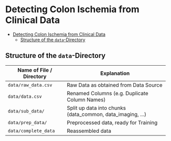 # Detecting Colon Ischemia from Clinical Data

<!-- TOC -->
* [Detecting Colon Ischemia from Clinical Data](#detecting-colon-ischemia-from-clinical-data)
  * [Structure of the `data`-Directory](#structure-of-the-data-directory)
<!-- TOC -->

## Structure of the `data`-Directory

| Name of File / Directory | Explanation                                                |
|--------------------------|------------------------------------------------------------|
| `data/raw_data.csv`      | Raw Data as obtained from Data Source                      |
| `data/data.csv`          | Renamed Columns (e.g. Duplicate Column Names)              |
| `data/sub_data/`         | Split up data into chunks (data_common, data_imaging, ...) |
| `data/prep_data/`        | Preprocessed data, ready for Training                      |
| `data/complete_data`     | Reassembled data                                           |




